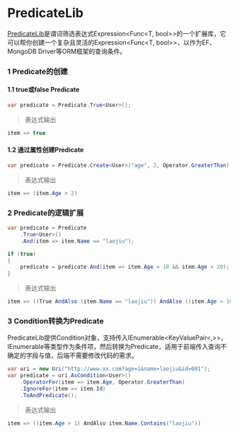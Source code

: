 # PredicateLib
[PredicateLib](https://github.com/xljiulang/PredicateLib)是谓词筛选表达式Expression&lt;Func&lt;T, bool>>的一个扩展库，它可以帮你创建一个复杂且灵活的Expression&lt;Func&lt;T, bool>>，以作为EF、MongoDB Driver等ORM框架的查询条件。

### 1 Predicate的创建
#### 1.1 true或false Predicate
```c#
var predicate = Predicate.True<User>();
```
> 表达式输出

```c#
item => true
```

#### 1.2 通过属性创建Predicate
```c#
var predicate = Predicate.Create<User>("age", 2, Operator.GreaterThan);
```

> 表达式输出

```c#
item => (item.Age > 2)
```


### 2 Predicate的逻辑扩展
```c#
var predicate = Predicate
    .True<User>()
    .And(item => item.Name == "laojiu");

if (true)
{
    predicate = predicate.And(item => item.Age > 10 && item.Age < 20);
}
```
> 表达式输出

```c#
item => ((True AndAlso (item.Name == "laojiu")) AndAlso ((item.Age > 10) AndAlso (item.Age < 20)))
```


### 3 Condition转换为Predicate
PredicateLib提供Condition对象，支持传入IEnumerable<KeyValuePair<,>>，IEnumerable<ConditionItem>等类型作为条件项，然后转换为Predicate，适用于前端传入查询不确定的字段与值，后端不需要修改代码的需求。

```c#
var uri = new Uri("http://www.xx.com?age=1&name=laojiu&id=001");
var predicate = uri.AsCondition<User>()
    .OperatorFor(item => item.Age, Operator.GreaterThan)
    .IgnoreFor(item => item.Id)
    .ToAndPredicate();  
```
> 表达式输出

```c#
item => ((item.Age > 1) AndAlso item.Name.Contains("laojiu"))
```

